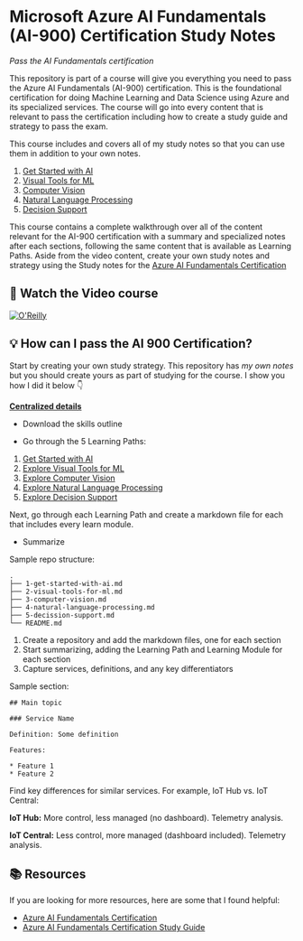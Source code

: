 # Microsoft Azure AI Fundamentals (AI-900) Certification Study Notes

_Pass the AI Fundamentals certification_

This repository is part of a course will give you everything you need to pass the Azure AI Fundamentals (AI-900) certification. This is the foundational certification for doing Machine Learning and Data Science using Azure and its specialized services. The course will go into every content that is relevant to pass the certification including how to create a study guide and strategy to pass the exam.

This course includes and covers all of my study notes so that you can use them in addition to your own notes.

1. [Get Started with AI](./1-get-started-with-ai.md)
1. [Visual Tools for ML](./2-visual-tools-for-ml.md)
1. [Computer Vision](./3-computer-vision.md)
1. [Natural Language Processing](4-natural-language-processing.md)
1. [Decision Support](5-decission-support.md)

This course contains a complete walkthrough over all of the content relevant for the AI-900 certification with a summary and specialized notes after each sections, following the same content that is available as Learning Paths. Aside from the video content, create your own study notes and strategy using the
Study notes for the [Azure AI Fundamentals Certification](https://learn.microsoft.com/certifications/azure-ai-fundamentals/?WT.mc_id=academic-0000-alfredodeza)

## 🚀 Watch the Video course

[![O'Reilly](https://learning.oreilly.com/covers/urn:orm:video:27883591VIDEOPAIML/400w/)](https://learning.oreilly.com/videos/microsoft-azure-ai/27883591VIDEOPAIML/ "Azure Fundamentals Certification")

## 💡 How can I pass the AI 900 Certification?

Start by creating your own study strategy. This repository has _my own notes_ but you should create yours as part of studying for the course. I show you how I did it below 👇

**[Centralized details](https://learn.microsoft.com/certifications/azure-ai-fundamentals/?WT.mc_id=academic-0000-alfredodeza)**

* Download the skills outline

* Go through the 5 Learning Paths:

1. [Get Started with AI](https://learn.microsoft.com/training/paths/get-started-with-artificial-intelligence-on-azure/?WT.mc_id=academic-0000-alfredodeza)
1. [Explore Visual Tools for ML](https://learn.microsoft.com/training/paths/create-no-code-predictive-models-azure-machine-learning/?WT.mc_id=academic-0000-alfredodeza)
1. [Explore Computer Vision](https://learn.microsoft.com/training/paths/explore-computer-vision-microsoft-azure/?WT.mc_id=academic-0000-alfredodeza)
1. [Explore Natural Language Processing](https://learn.microsoft.com/training/paths/explore-natural-language-processing/?WT.mc_id=academic-0000-alfredodeza)
1. [Explore Decision Support](https://learn.microsoft.com/training/paths/explore-fundamentals-of-decision-support/?WT.mc_id=academic-0000-alfredodeza)

Next, go through each Learning Path and create a markdown file for each that includes every learn module.

* Summarize

Sample repo structure:

```
.
├── 1-get-started-with-ai.md
├── 2-visual-tools-for-ml.md
├── 3-computer-vision.md
├── 4-natural-language-processing.md
├── 5-decission-support.md
└── README.md
```

1. Create a repository and add the markdown files, one for each section
1. Start summarizing, adding the Learning Path and Learning Module for each section
1. Capture services, definitions, and any key differentiators

Sample section:

```
## Main topic

### Service Name

Definition: Some definition

Features:

* Feature 1
* Feature 2
```

Find key differences for similar services. For example, IoT Hub vs. IoT Central:

**IoT Hub:** More control, less managed (no dashboard). Telemetry analysis.

**IoT Central:** Less control, more managed (dashboard included). Telemetry analysis.

## 📚 Resources
If you are looking for more resources, here are some that I found helpful:

* [Azure AI Fundamentals Certification](https://learn.microsoft.com/certifications/azure-ai-fundamentals/?WT.mc_id=academic-0000-alfredodeza)
* [Azure AI Fundamentals Certification Study Guide](https://docs.microsoft.com/en-us/learn/certifications/exams/ai-900?WT.mc_id=academic-0000-alfredodeza)
